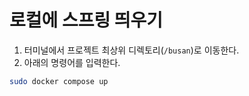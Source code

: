 # 로컬에 스프링 띄우기

1. 터미널에서 프로젝트 최상위 디렉토리(`/busan`)로 이동한다.
2. 아래의 명령어를 입력한다.

```bash
sudo docker compose up
```
